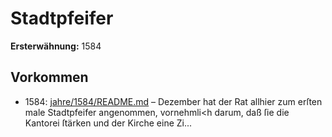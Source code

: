 # Stadtpfeifer

**Ersterwähnung:** 1584

## Vorkommen
- 1584: [jahre/1584/README.md](../jahre/1584/README.md) – Dezember hat der Rat allhier zum erſten male
Stadtpfeifer angenommen, vornehmli<h darum, daß ſie die
Kantorei ſtärken und der Kirche eine Zi...
